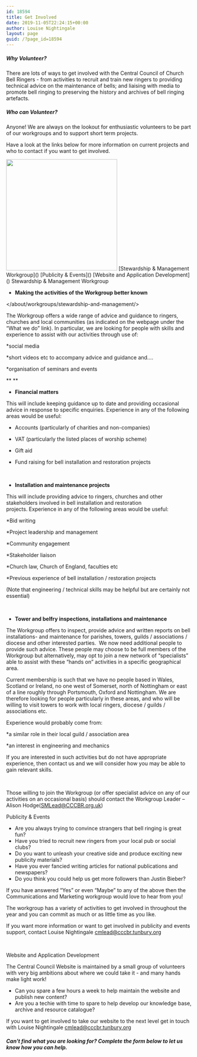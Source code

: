 ```yaml
---
id: 18594
title: Get Involved
date: 2019-11-05T22:24:15+00:00
author: Louise Nightingale
layout: page
guid: /?page_id=18594
---
```

##### Why Volunteer?

There are lots of ways to get involved with the Central Council of Church Bell Ringers - from activities to recruit and train new ringers to providing technical advice on the maintenance of bells; and liaising with media to promote bell ringing to preserving the history and archives of bell ringing artefacts.

##### Who can Volunteer?

Anyone! We are always on the lookout for enthusiastic volunteers to be part of our workgroups and to support short term projects. 

Have a look at the links below for more information on current projects and who to contact if you want to get involved.

<img loading="lazy" width="300" height="300" src="https://cccbr.org.uk/wp-content/uploads/2019/08/supplement-300x300.png" alt="" srcset="https://cccbr.org.uk/wp-content/uploads/2019/08/supplement-300x300.png 300w, https://cccbr.org.uk/wp-content/uploads/2019/08/supplement-150x150.png 150w, https://cccbr.org.uk/wp-content/uploads/2019/08/supplement-768x768.png 768w, https://cccbr.org.uk/wp-content/uploads/2019/08/supplement-1024x1024.png 1024w, https://cccbr.org.uk/wp-content/uploads/2019/08/supplement-1200x1200.png 1200w, https://cccbr.org.uk/wp-content/uploads/2019/08/supplement-600x600.png 600w, https://cccbr.org.uk/wp-content/uploads/2019/08/supplement-100x100.png 100w" sizes="(max-width: 300px) 100vw, 300px" />  
[Stewardship & Management Workgroup]()  
[Publicity & Events]()  
[Website and Application Development]()  
Stewardship & Management Workgroup

  * **Making the activities of the Workgroup better known**

</about/workgroups/stewardship-and-management/>

The Workgroup offers a wide range of advice and guidance to ringers, churches and local communities (as indicated on the webpage under the “What we do” link). In particular, we are looking for people with skills and experience to assist with our activities through use of: 

*social media

*short videos etc to accompany advice and guidance and….

*organisation of seminars and events

** **

  * **Financial matters**

This will include keeping guidance up to date and providing occasional advice in response to specific enquiries. Experience in any of the following areas would be useful:

* Accounts (particularly of charities and non-companies)

* VAT (particularly the listed places of worship scheme)

* Gift aid

* Fund raising for bell installation and restoration projects 

 

  * **Installation and maintenance projects**

This will include providing advice to ringers, churches and other stakeholders involved in bell installation and restoration projects. Experience in any of the following areas would be useful:

*Bid writing

*Project leadership and management

*Community engagement

*Stakeholder liaison

*Church law, Church of England, faculties etc

*Previous experience of bell installation / restoration projects

(Note that engineering / technical skills may be helpful but are certainly not essential)

  

  * **Tower and belfry inspections, installations and maintenance**

The Workgroup offers to inspect, provide advice and written reports on bell installations- and maintenance for parishes, towers, guilds / associations / diocese and other interested parties.  We now need additional people to provide such advice. These people may choose to be full members of the Workgroup but alternatively, may opt to join a new network of “specialists” able to assist with these “hands on” activities in a specific geographical area.

Current membership is such that we have no people based in Wales, Scotland or Ireland, no one west of Somerset, north of Nottingham or east of a line roughly through Portsmouth, Oxford and Nottingham. We are therefore looking for people particularly in these areas, and who will be willing to visit towers to work with local ringers, diocese / guilds / associations etc. 

Experience would probably come from:

*a similar role in their local guild / association area 

*an interest in engineering and mechanics

If you are interested in such activities but do not have appropriate experience, then contact us and we will consider how you may be able to gain relevant skills. 

 

Those willing to join the Workgroup (or offer specialist advice on any of our activities on an occasional basis) should contact the Workgroup Leader – Alison Hodge(<SMLead@CCCBR.org.uk>) 

Publicity & Events

  * Are you always trying to convince strangers that bell ringing is great fun?
  * Have you tried to recruit new ringers from your local pub or social clubs?
  * Do you want to unleash your creative side and produce exciting new publicity materials?
  * Have you ever fancied writing articles for national publications and newspapers?
  * Do you think you could help us get more followers than Justin Bieber?

If you have answered &#8220;Yes&#8221; or even &#8220;Maybe&#8221; to any of the above then the Communications and Marketing workgroup would love to hear from you!

The workgroup has a variety of activities to get involved in throughout the year and you can commit as much or as little time as you like.

If you want more information or want to get involved in publicity and events support, contact Louise Nightingale <cmlead@cccbr.tunbury.org>

 

Website and Application Development

The Central Council Website is maintained by a small group of volunteers with very big ambitions about where we could take it - and many hands make light work!

  * Can you spare a few hours a week to help maintain the website and publish new content?
  * Are you a techie with time to spare to help develop our knowledge base, archive and resource catalogue?

If you want to get involved to take our website to the next level get in touch with Louise Nightingale <cmlead@cccbr.tunbury.org>

##### Can&apos;t find what you are looking for? Complete the form below to let us know how you can help.

